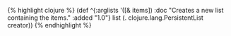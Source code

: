 {% highlight clojure %}
(def
 ^{:arglists '([& items])
   :doc "Creates a new list containing the items."
   :added "1.0"}
  list (. clojure.lang.PersistentList creator))
{% endhighlight %}
